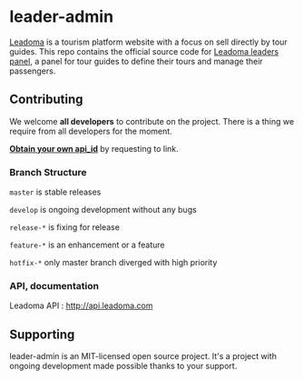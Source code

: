 # leader-admin
[Leadoma](http://leadoma.com) is a tourism platform website with a focus on sell directly by tour guides. This repo contains the official source code for [Leadoma leaders panel](http://leadoma.com/auth/login.html), a panel for tour guides to define their tours and manage their passengers.


## Contributing

We welcome **all developers** to contribute on the project. 
There is a thing we require from all developers for the moment.

[**Obtain your own api_id**](https://t.me/sehadi) by requesting to link.


### Branch Structure

`master` is stable releases

`develop` is ongoing development without any bugs

`release-*` is fixing for release

`feature-*` is an enhancement or a feature

`hotfix-*` only master branch diverged with high priority  

### API, documentation

Leadoma API : http://api.leadoma.com

## Supporting

leader-admin is an MIT-licensed open source project. It's a project with ongoing development made possible thanks to your support.
